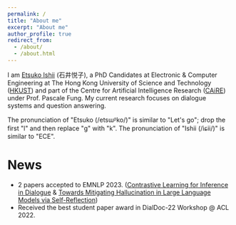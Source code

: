 ```yaml
---
permalink: /
title: "About me"
excerpt: "About me"
author_profile: true
redirect_from: 
  - /about/
  - /about.html
---
```


I am [Etsuko Ishii](https://etsukoksute.github.io) (石井悦子), a PhD Candidates at Electronic & Computer Engineering at The Hong Kong University of Science and Technology ([HKUST](https://hkust.edu.hk/home)) and part of the Centre for Artificial Intelligence Research ([CAiRE](https://hltchkust.github.io)) under Prof. Pascale Fung. My current research focuses on dialogue systems and question answering.

The pronunciation of "Etsuko (/etsɯᵝko/)" is similar to "Let's go"; drop the first "l" and then replace "g" with "k". The pronunciation of "Ishii (/iɕii/)" is similar to "ECE". 



News
======
* 2 papers accepted to EMNLP 2023. ([Contrastive Learning for Inference in Dialogue](https://arxiv.org/pdf/2310.12467.pdf) & [Towards Mitigating Hallucination in Large Language Models via Self-Reflection](https://arxiv.org/pdf/2310.06271.pdf))
* Received the best student paper award in DialDoc-22 Workshop @ ACL 2022.